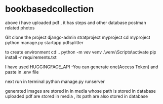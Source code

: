 # bookbasedcollection
above i have uploaded pdf , it has steps and other database postman related photos


Git clone the project 
django-admin stratproject myproject
cd myproject 
python manage.py startapp pdfsplitter

to create environment cd ..
python -m vev venv
.\venv\Scripts\activate
pip install -r requirements.txt

I have used HUGGINGFACE_API -You can generate one(Access Token) and  paste in .env file

next
run in terminal
python manage.py runserver

generated images are stored in in media whose path is stored in database
uploaded pdf are stored in media , its path are also stored in database
